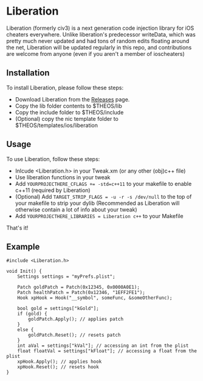 Liberation
========

Liberation (formerly civ3) is a next generation code injection library for iOS cheaters everywhere.
Unlike liberation's predecessor writeData, which was pretty much never updated and had tons of random edits floating around the net, Liberation will be updated regularly in this repo, and contributions are welcome from anyone (even if you aren't a member of ioscheaters)

## Installation

To install  Liberation, please follow these steps:

* Download Liberation from the [Releases](https://github.com/iOSCheaters/Liberation/releases) page.
* Copy the lib folder contents to $THEOS/lib
* Copy the include folder to $THEOS/include
* (Optional) copy the nic template folder to $THEOS/templates/ios/liberation

## Usage

To use Liberation, follow these steps: 

* Inlcude <Liberation.h> in your Tweak.xm (or any other (obj)c++ file)
* Use liberation functions in your tweak
* Add ```YOURPROJECTHERE_CFLAGS += -std=c++11``` to your makefile to enable c++11 (required by Liberation)
* (Optional) Add ```TARGET_STRIP_FLAGS = -u -r -s /dev/null``` to the top of your makefile to strip your dylib (Recommended as Liberation will otherwise contain a lot of info about your tweak)
* Add ```YOURPROJECTHERE_LIBRARIES = Liberation c++``` to your Makefile

That's it!

## Example

```Logos
#include <Liberation.h>

void Init() {
    Settings settings = "myPrefs.plist";

    Patch goldPatch = Patch(0x12345, 0x0000A0E1);
    Patch healthPatch = Patch(0x12346, "1EFF2FE1");
    Hook xpHook = Hook("__symbol", someFunc, &someOtherFunc);

    bool gold = settings["kGold"];
    if (gold) {
        goldPatch.Apply(); // applies patch
    }
    else {
        goldPatch.Reset(); // resets patch
    }
    int aVal = settings["kVal"]; // accessing an int from the plist
    float floatVal = settings["kFloat"]; // accessing a float from the plist
    xpHook.Apply(); // applies hook
    xpHook.Reset(); // resets hook
}
```
